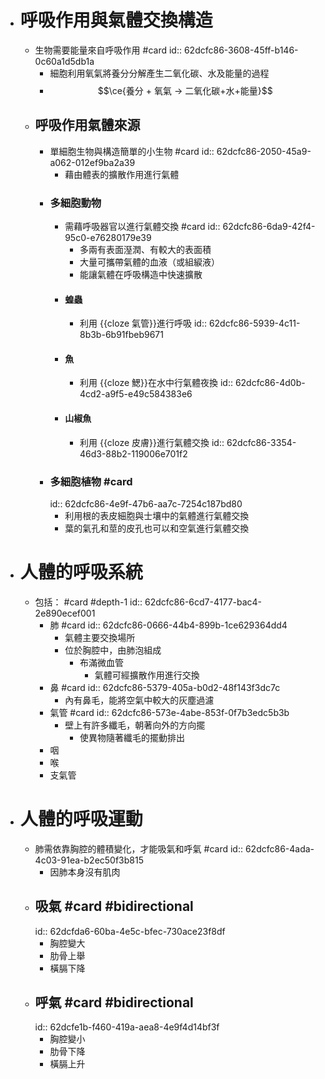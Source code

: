 - # 呼吸作用與氣體交換構造
	- 生物需要能量來自呼吸作用 #card
	  id:: 62dcfc86-3608-45ff-b146-0c60a1d5db1a
		- 細胞利用氧氣將養分分解產生二氧化碳、水及能量的過程
		- $$\ce{養分 + 氧氣 -> 二氧化碳+水+能量}$$
	- ## 呼吸作用氣體來源
		- 單細胞生物與構造簡單的小生物 #card
		  id:: 62dcfc86-2050-45a9-a062-012ef9ba2a39
			- 藉由體表的擴散作用進行氣體
		- ### 多細胞動物
			- 需藉呼吸器官以進行氣體交換 #card
			  id:: 62dcfc86-6da9-42f4-95c0-e76280179e39
				- 多兩有表面溼潤、有較大的表面積
				- 大量可攜帶氣體的血液（或組綟液）
				- 能讓氣體在呼吸構造中快速擴散
			- #### 蝗蟲
				- 利用 {{cloze 氣管}}進行呼吸
				  id:: 62dcfc86-5939-4c11-8b3b-6b91fbeb9671
			- #### 魚
				- 利用 {{cloze 鰓}}在水中行氣體夜換
				  id:: 62dcfc86-4d0b-4cd2-a9f5-e49c584383e6
			- #### 山椒魚
				- 利用 {{cloze 皮膚}}進行氣體交換
				  id:: 62dcfc86-3354-46d3-88b2-119006e701f2
		- ### 多細胞植物 #card
		  id:: 62dcfc86-4e9f-47b6-aa7c-7254c187bd80
			- 利用根的表皮細胞與士壤中的氣體進行氣體交換
			- 葉的氣孔和莖的皮孔也可以和空氣進行氣體交換
- # 人體的呼吸系統
	- 包括： #card #depth-1
	  id:: 62dcfc86-6cd7-4177-bac4-2e890ecef001
		- 肺 #card
		  id:: 62dcfc86-0666-44b4-899b-1ce629364dd4
			- 氣體主要交換場所
			- 位於胸腔中，由肺泡組成
				- 布滿微血管
					- 氣體可經擴散作用進行交換
		- 鼻 #card
		  id:: 62dcfc86-5379-405a-b0d2-48f143f3dc7c
			- 內有鼻毛，能將空氣中較大的灰塵過濾
		- 氣管 #card
		  id:: 62dcfc86-573e-4abe-853f-0f7b3edc5b3b
			- 壁上有許多纖毛，朝著向外的方向擺
				- 使異物隨著纖毛的擺動排出
		- 咽
		- 喉
		- 支氣管
- # 人體的呼吸運動
	- 肺需依靠胸腔的體積變化，才能吸氣和呼氣 #card
	  id:: 62dcfc86-4ada-4c03-91ea-b2ec50f3b815
		- 因肺本身沒有肌肉
	- ## 吸氣 #card #bidirectional
	  id:: 62dcfda6-60ba-4e5c-bfec-730ace23f8df
		- 胸腔變大
		- 肋骨上舉
		- 橫膈下降
	- ## 呼氣 #card #bidirectional
	  id:: 62dcfe1b-f460-419a-aea8-4e9f4d14bf3f
		- 胸腔變小
		- 肋骨下降
		- 橫膈上升